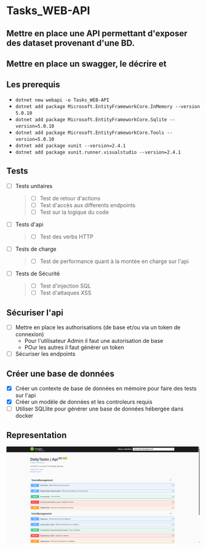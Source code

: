# Tasks_WEB-API
Mettre en place une API permettant d'exposer des dataset provenant d'une BD.
------------------------------------------------------------------------------------------------------------
## Mettre en place un swagger, le décrire et

## Les prerequis
- `dotnet new webapi -o Tasks_WEB-API`
- `dotnet add package Microsoft.EntityFrameworkCore.InMemory --version 5.0.10`
- `dotnet add package Microsoft.EntityFrameworkCore.Sqlite --version=5.0.10`
- `dotnet add package Microsoft.EntityFrameworkCore.Tools --version=5.0.10`
- `dotnet add package xunit --version=2.4.1`
- `dotnet add package xunit.runner.visualstudio --version=2.4.1`

## Tests 

- [ ] Tests unitaires
    > - [ ] Test de retour d'actions
    > - [ ] Test d'accès aux differents endpoints
    > - [ ] Test sur la logique du code

- [ ] Tests d'api
    > - [ ] Test des verbs HTTP 

- [ ] Tests de charge
    > - [ ] Test de performance quant à la montée en charge sur l'api

- [ ] Tests de Sécurité
    > - [ ] Test d'injection SQL
    > - [ ] Test d'attaques XSS

## Sécuriser l'api
- [ ] Mettre en place les authorisations (de base et/ou via un token de connexion)
  + Pour l'utilisateur Admin il faut une autorisation de base
  + POur les autres il faut générer un token
- [ ] Sécuriser les endpoints

## Créer une base de données 
- [X] Créer un contexte de base de données en mémoire pour faire des tests sur l'api
- [X] Créer un modèle de données et les controleurs requis
- [ ] Utiliser SQLlite pour générer une base de données hébergée dans docker

## Representation
![](task_manager_api.png)
